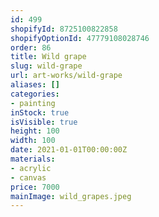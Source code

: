 ```yaml
---
id: 499
shopifyId: 8725100822858
shopifyOptionId: 47779108028746
order: 86
title: Wild grape
slug: wild-grape
url: art-works/wild-grape
aliases: []
categories:
- painting
inStock: true
isVisible: true
height: 100
width: 100
date: 2021-01-01T00:00:00Z
materials:
- acrylic
- canvas
price: 7000
mainImage: wild_grapes.jpeg
---
```


